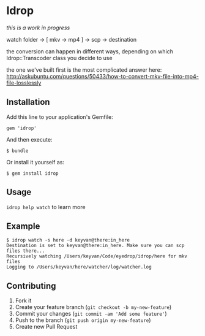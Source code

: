 # Idrop

*this is a work in progress*

watch folder -> [ mkv -> mp4 ] -> scp -> destination

the conversion can happen in different ways, depending on which Idrop::Transcoder class you decide to use

the one we've built first is the most complicated answer here: http://askubuntu.com/questions/50433/how-to-convert-mkv-file-into-mp4-file-losslessly

## Installation

Add this line to your application's Gemfile:

    gem 'idrop'

And then execute:

    $ bundle

Or install it yourself as:

    $ gem install idrop

## Usage

`idrop help watch` to learn more

## Example

```
$ idrop watch -s here -d keyvan@there:in_here
Destination is set to keyvan@there:in_here. Make sure you can scp files there...
Recursively watching /Users/keyvan/Code/eyedrop/idrop/here for mkv files
Logging to /Users/keyvan/here/watcher/log/watcher.log
```

## Contributing

1. Fork it
2. Create your feature branch (`git checkout -b my-new-feature`)
3. Commit your changes (`git commit -am 'Add some feature'`)
4. Push to the branch (`git push origin my-new-feature`)
5. Create new Pull Request
